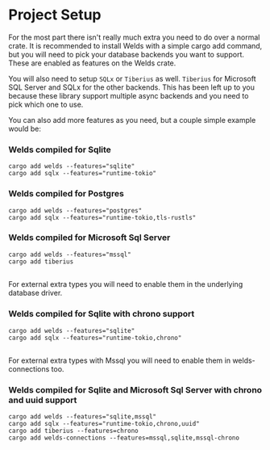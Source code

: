 # Project Setup

For the most part there isn't really much extra you need to do over a normal crate.
It is recommended to install Welds with a simple cargo add command, but you will need to pick your database backends you want to support.
These are enabled as features on the Welds crate.

You will also need to setup `SQLx` or `Tiberius` as well. `Tiberius` for Microsoft SQL Server and SQLx for the other backends.
This has been left up to you because these library support multiple async backends and you need to pick which one to use.

You can also add more features as you need, but a couple simple example would be:

### Welds compiled for Sqlite
```
cargo add welds --features="sqlite"
cargo add sqlx --features="runtime-tokio"
```

### Welds compiled for Postgres
```
cargo add welds --features="postgres"
cargo add sqlx --features="runtime-tokio,tls-rustls"
```

### Welds compiled for Microsoft Sql Server
```
cargo add welds --features="mssql"
cargo add tiberius
```
##
For external extra types you will need to enable them in the underlying database driver.

### Welds compiled for Sqlite with chrono support
```
cargo add welds --features="sqlite"
cargo add sqlx --features="runtime-tokio,chrono"
```

## 
For external extra types with Mssql you will need to enable them in welds-connections too.

### Welds compiled for Sqlite and Microsoft Sql Server with chrono and uuid support
```
cargo add welds --features="sqlite,mssql"
cargo add sqlx --features="runtime-tokio,chrono,uuid"
cargo add tiberius --features=chrono
cargo add welds-connections --features=mssql,sqlite,mssql-chrono
```

